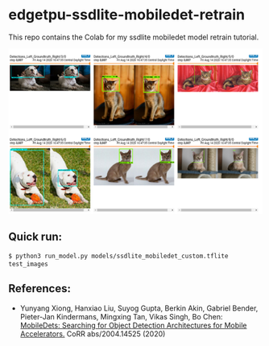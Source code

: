 # edgetpu-ssdlite-mobiledet-retrain
This repo contains the Colab for my ssdlite mobiledet model retrain tutorial.

[<img dth="777" src="https://github.com/Namburger/edgetpu-ssdlite-mobiledet-retrain/blob/master/assets/eval.png">]()

## Quick run:
```
$ python3 run_model.py models/ssdlite_mobiledet_custom.tflite test_images
```

## References:
* Yunyang Xiong, Hanxiao Liu, Suyog Gupta, Berkin Akin, Gabriel Bender, Pieter-Jan Kindermans, Mingxing Tan, Vikas Singh, Bo Chen:
[MobileDets: Searching for Object Detection Architectures for Mobile Accelerators.](https://arxiv.org/abs/2004.14525) CoRR abs/2004.14525 (2020)
